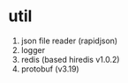 # util

1. json file reader (rapidjson)
2. logger
3. redis (based hiredis v1.0.2)
4. protobuf (v3.19)